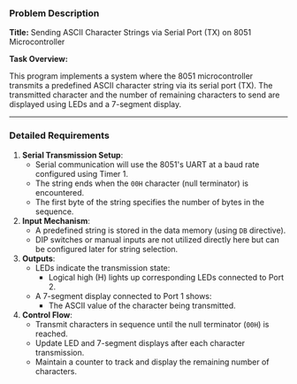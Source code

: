 ### Problem Description

**Title:** Sending ASCII Character Strings via Serial Port (TX) on 8051 Microcontroller

**Task Overview:**

This program implements a system where the 8051 microcontroller transmits a predefined ASCII character string via its serial port (TX). The transmitted character and the number of remaining characters to send are displayed using LEDs and a 7-segment display.

---

### **Detailed Requirements**

1. **Serial Transmission Setup**:
    - Serial communication will use the 8051's UART at a baud rate configured using Timer 1.
    - The string ends when the `00H` character (null terminator) is encountered.
    - The first byte of the string specifies the number of bytes in the sequence.
2. **Input Mechanism**:
    - A predefined string is stored in the data memory (using `DB` directive).
    - DIP switches or manual inputs are not utilized directly here but can be configured later for string selection.
3. **Outputs**:
    - LEDs indicate the transmission state:
        - Logical high (H) lights up corresponding LEDs connected to Port 2.
    - A 7-segment display connected to Port 1 shows:
        - The ASCII value of the character being transmitted.
4. **Control Flow**:
    - Transmit characters in sequence until the null terminator (`00H`) is reached.
    - Update LED and 7-segment displays after each character transmission.
    - Maintain a counter to track and display the remaining number of characters.